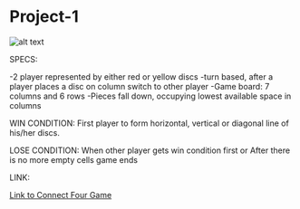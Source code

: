 # Project-1

![alt text](https://git.generalassemb.ly/jhonymaurad/Project-1/blob/master/images/wireframe.jpg "Connect Four")

SPECS:

-2 player represented by either red or yellow discs
-turn based, after a player places a disc on column switch to other player
-Game board: 7 columns and 6 rows
-Pieces fall down, occupying lowest available space in columns

WIN CONDITION:
First player to form horizontal, vertical or diagonal line of his/her discs.

LOSE CONDITION:
When other player gets win condition first or
After there is no more empty cells game ends

LINK:

[Link to Connect Four Game](https://git.generalassemb.ly/jhonymaurad/Project-1/blob/master/index.html "Connect Four")
